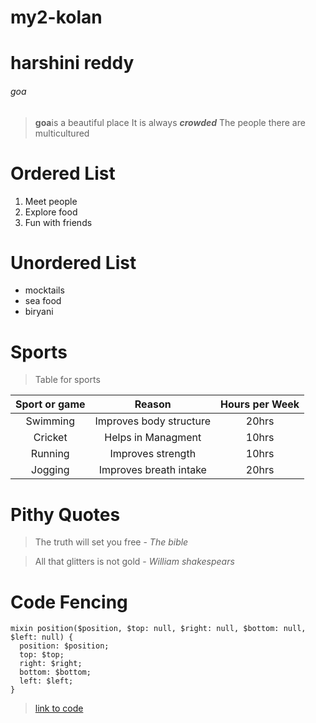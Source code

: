 # my2-kolan
# harshini reddy
###### goa
> **goa**is a beautiful place
> It is always ***crowded***
> The people there are multicultured 
# Ordered List
1. Meet people
2. Explore food
3. Fun with friends
# Unordered List
* mocktails
* sea food
* biryani
#  Sports
> Table for sports<br>

|Sport or game|Reason|Hours per Week|
| :---: | :---: | :---: |
|Swimming|Improves body structure|20hrs|
|Cricket|Helps in Managment|10hrs|
|Running|Improves strength|10hrs|
|Jogging|Improves breath intake|20hrs|

# Pithy Quotes
> The truth will set you free - *The bible*

> All that glitters is not gold - *William shakespears*

# Code Fencing
```
mixin position($position, $top: null, $right: null, $bottom: null, $left: null) {
  position: $position;
  top: $top;
  right: $right;
  bottom: $bottom;
  left: $left;
}
```

> [link to code](https://css-tricks.com/snippets/sass/mixin-offset-positioning/)

